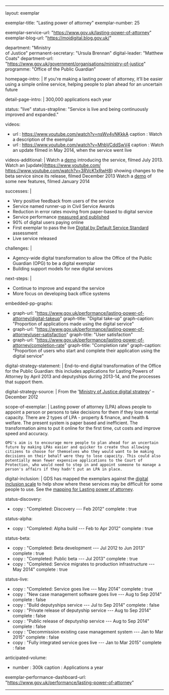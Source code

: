 ---

layout: exemplar

exemplar-title: "Lasting power of attorney"
exemplar-number: 25

exemplar-service-url: "https://www.gov.uk/lasting-power-of-attorney"
exemplar-blog-url: "https://mojdigital.blog.gov.uk/"


department: "Ministry<br>of Justice"
permanent-secretary: "Ursula Brennan"
digital-leader: "Matthew Coats"
department-url: "https://www.gov.uk/government/organisations/ministry-of-justice"
programme: "Office of the Public Guardian"


homepage-intro: |
    If you're making a lasting power of attorney, it’ll be easier using a simple online service, helping people to plan ahead for an uncertain future

detail-page-intro: |
    300,000 applications each year


status: "live"
status-strapline: "Service is live and being continuously improved and expanded."
  

videos:
  - url     : https://www.youtube.com/watch?v=nsWv4yNKkkA
    caption : Watch a description of the exemplar
  - url     : https://www.youtube.com/watch?v=MhbVCddSwV4
    caption : Watch an update filmed in May 2014, when the service went live

videos-additional: |
  Watch a [demo](https://www.youtube.com/watch?v=Espjr6YdFh4) introducing the service, filmed July 2013.
  Watch an [update](https://www.youtube.com/ https://www.youtube.com/watch?v=3RVcK1xRwH8) showing changes to the beta service since its release, filmed December 2013
  Watch a [demo](https://www.youtube.com/watch?v=Ijimev_xg4E) of some new features, filmed January 2014


successes: |
  - Very positive feedback from users of the service
  - Service named runner-up in Civil Service Awards
  - Reduction in error rates moving from paper-based to digital service
  - Service performance [measured and published](https://www.gov.uk/performance/lasting-power-of-attorney)
  - 90% of digital users paying online
  - First exemplar to pass the live [Digital by Default Service Standard](/service-manual/digital-by-default) assessment
  - Live service released

challenges: |
  - Agency-wide digital transformation to allow the Office of the Public Guardian (OPG) to be a digital exemplar
  - Building support models for new digital services
  
next-steps: |
  - Continue to improve and expand the service
  - More focus on developing back office systems


embedded-pp-graphs:
  - graph-url: "https://www.gov.uk/performance/lasting-power-of-attorney/digital-takeup"
    graph-title: "Digital take-up"
    graph-caption: "Proportion of applications made using the digital service"
  - graph-url: "https://www.gov.uk/performance/lasting-power-of-attorney/user-satisfaction"
    graph-title: "User satisfaction"
  - graph-url: "https://www.gov.uk/performance/lasting-power-of-attorney/completion-rate"
    graph-title: "Completion rate"
    graph-caption: "Proportion of users who start and complete their application using the digital service"


digital-strategy-statement: |
    End-to-end digital transformation of the Office for the Public Guardian: this includes applications for Lasting Powers of Attorney by April 2013 and deputyships during 2013-14, and the processes that support them.
    
digital-strategy-source: |
    From the '[Ministry of Justice digital strategy](http://open.justice.gov.uk/digital-strategy/)' – December 2012
    

scope-of-exemplar: |
    Lasting power of attorney (LPA) allows people to appoint a person or persons to take decisions for them if they lose mental capacity. There are 2 types of LPA - property & finance, and health & welfare. The present system is paper based and inefficient. The transformation aims to put it online for the first time, cut costs and improve speed and accuracy.

    OPG's aim is to encourage more people to plan ahead for an uncertain future by making LPAs easier and quicker to create thus allowing citizens to choose for themselves who they would want to be making decisions on their behalf were they to lose capacity. This could also potentially mean fewer expensive applications to the Court of Protection, who would need to step in and appoint someone to manage a person's affairs if they hadn't put an LPA in place.


digital-inclusion: |
  GDS has mapped the exemplars against the [digital inclusion scale](https://www.gov.uk/government/publications/government-digital-inclusion-strategy/government-digital-inclusion-strategy#measuring-digital-exclusion) to help show where these services may be difficult for some people to use. See the  [mapping for Lasting power of attorney](https://www.gov.uk/government/publications/government-digital-inclusion-strategy/exemplar-services-and-identity-assurance-how-complex-they-are#lasting-power-of-attorney).


status-discovery:
  - copy      : "Completed: Discovery --- Feb 2012"
    complete  : true

status-alpha:
  - copy      : "Completed: Alpha build --- Feb to Apr 2012"
    complete  : true

status-beta:
  - copy      : "Completed: Beta development --- Jul 2012 to Jun 2013"
    complete  : true
  - copy      : "Completed: Public beta --- Jul 2013"
    complete  : true
  - copy      : "Completed: Service migrates to production infrastructure --- May 2014"
    complete  : true

status-live:
  - copy      : "Completed: Service goes live --- May 2014"
    complete  : true
  - copy      : "New case management software goes live --- Aug to Sep 2014"
    complete  : false
  - copy      : "Build deputyships service --- Jul to Sep 2014"
    complete  : false
  - copy      : "Private release of deputyship service --- Aug to Sep 2014"
    complete  : false
  - copy      : "Public release of deputyship service --- Aug to Sep 2014"
    complete  : false
  - copy      : "Decommission existing case management system --- Jan to Mar 2015"
    complete  : false
  - copy      : "Fully integrated service goes live --- Jan to Mar 2015"
    complete  : false


anticipated-volume:
  - number  : 300k
    caption : Applications a year


exemplar-performance-dashboard-url: "https://www.gov.uk/performance/lasting-power-of-attorney"


---